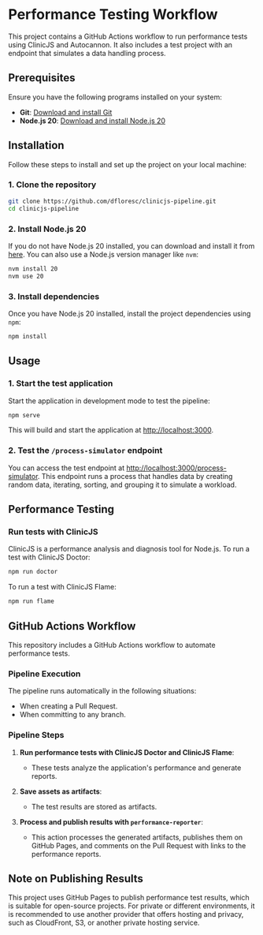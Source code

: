# Performance Testing Workflow

This project contains a GitHub Actions workflow to run performance tests using ClinicJS and Autocannon. It also includes a test project with an endpoint that simulates a data handling process.

## Prerequisites

Ensure you have the following programs installed on your system:

- **Git**: [Download and install Git](https://git-scm.com/)
- **Node.js 20**: [Download and install Node.js 20](https://nodejs.org/)

## Installation

Follow these steps to install and set up the project on your local machine:

### 1. Clone the repository

```bash
git clone https://github.com/dfloresc/clinicjs-pipeline.git
cd clinicjs-pipeline
```

### 2. Install Node.js 20

If you do not have Node.js 20 installed, you can download and install it from [here](https://nodejs.org/). You can also use a Node.js version manager like `nvm`:

```bash
nvm install 20
nvm use 20
```

### 3. Install dependencies

Once you have Node.js 20 installed, install the project dependencies using `npm`:

```bash
npm install
```

## Usage

### 1. Start the test application

Start the application in development mode to test the pipeline:

```bash
npm serve
```

This will build and start the application at [http://localhost:3000](http://localhost:3000).

### 2. Test the `/process-simulator` endpoint

You can access the test endpoint at [http://localhost:3000/process-simulator](http://localhost:3000/process-simulator). This endpoint runs a process that handles data by creating random data, iterating, sorting, and grouping it to simulate a workload.

## Performance Testing

### Run tests with ClinicJS

ClinicJS is a performance analysis and diagnosis tool for Node.js. To run a test with ClinicJS Doctor:

```bash
npm run doctor
```

To run a test with ClinicJS Flame:

```bash
npm run flame
```

## GitHub Actions Workflow

This repository includes a GitHub Actions workflow to automate performance tests.

### Pipeline Execution

The pipeline runs automatically in the following situations:
- When creating a Pull Request.
- When committing to any branch.

### Pipeline Steps

1. **Run performance tests with ClinicJS Doctor and ClinicJS Flame**:
   - These tests analyze the application's performance and generate reports.

2. **Save assets as artifacts**:
   - The test results are stored as artifacts.

3. **Process and publish results with `performance-reporter`**:
   - This action processes the generated artifacts, publishes them on GitHub Pages, and comments on the Pull Request with links to the performance reports.

## Note on Publishing Results

This project uses GitHub Pages to publish performance test results, which is suitable for open-source projects. For private or different environments, it is recommended to use another provider that offers hosting and privacy, such as CloudFront, S3, or another private hosting service.
